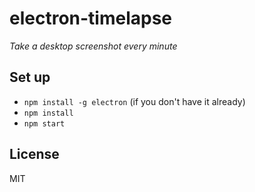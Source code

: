 # electron-timelapse

_Take a desktop screenshot every minute_

## Set up

- `npm install -g electron` (if you don't have it already)
- `npm install`
- `npm start`

## License

MIT
